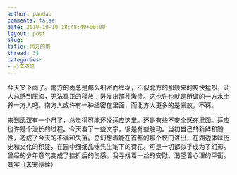 ```yaml
---
author: pandao
comments: false
date: 2010-10-10 18:48:40+00:00
layout: post
slug: 
title: 南方的雨
thread: 38
categories:
- 心情随笔
---
```


今天又下雨了。南方的雨总是那么细密而缠绵，不似北方的那般来的爽快猛烈，让人总感到压抑，无法真正的释放﹑迸发出那种激情。这也许也就是所谓的一方水土养一方人吧。南方人或许有一种细密在里面，而北方人更多的是豪放，不羁。

来到武汉有一个月了，总觉得可能还没适应这里。还是有些不安全感在里面。适应也许是个漫长的过程。今天看了一些文字，很是有些触动。当初自己的新鲜和随性，造成了今天的不满和失落。总幻想着能在首都的那个校门进出，在湖边体味历史和文化的积淀，在园中细细品味先生笔下的荷花。可是一切都似乎成为了幻影。曾经的少年意气变成了挫折后的伤感。我寻找着一丝的安慰，渴望着心理的平衡。其实（未完待续）